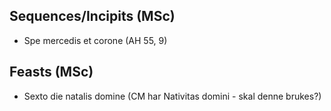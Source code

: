 ## Sequences/Incipits (MSc)
- Spe mercedis et corone (AH 55, 9)


## Feasts (MSc)
- Sexto die natalis domine (CM har Nativitas domini - skal denne brukes?)
